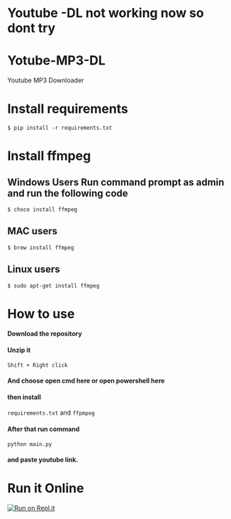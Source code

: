 # Youtube -DL not working now so dont try


# Yotube-MP3-DL
Youtube MP3 Downloader

# Install requirements
`$ pip install -r requirements.txt`

# Install ffmpeg 
## Windows Users Run command prompt as admin and run the following code
`$ choco install ffmpeg`

## MAC users
`$ brew install ffmpeg`

## Linux users
`$ sudo apt-get install ffmpeg`

# How to use 
#### Download the repository
#### Unzip it
`Shift + Right click`
#### And choose open cmd here or open powershell here
#### then install
`requirements.txt` and `ffpmpeg`
#### After that run command 
`python main.py` 
#### and paste youtube link.

# Run it Online

[![Run on Repl.it](https://repl.it/badge/github/Ryuk-me/Yotube-MP3-DL)](https://repl.it/github/Ryuk-me/Yotube-MP3-DL)
